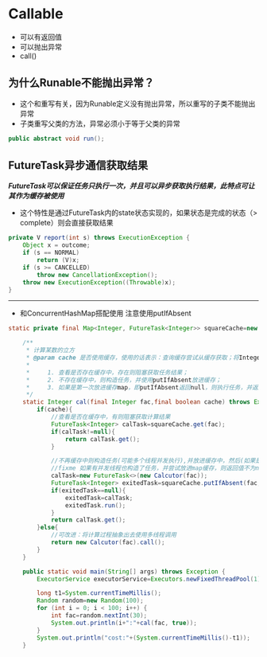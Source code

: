 # Callable

+ 可以有返回值
+ 可以抛出异常
+ call()


## 为什么Runable不能抛出异常？
+ 这个和重写有关，因为Runable定义没有抛出异常，所以重写的子类不能抛出异常
+ 子类重写父类的方法，异常必须小于等于父类的异常
```java
public abstract void run();
```

## FutureTask异步通信获取结果

***FutureTask可以保证任务只执行一次，并且可以异步获取执行结果，此特点可让其作为缓存被使用***
+ 这个特性是通过FutureTask内的state状态实现的，如果状态是完成的状态（> complete）则会直接获取结果
```java
private V report(int s) throws ExecutionException {
    Object x = outcome;
    if (s == NORMAL)
        return (V)x;
    if (s >= CANCELLED)
        throw new CancellationException();
    throw new ExecutionException((Throwable)x);
}
```


---

+ 和ConcurrentHashMap搭配使用 注意使用putIfAbsent
```java
static private final Map<Integer, FutureTask<Integer>> squareCache=new ConcurrentHashMap();

    /**
     * 计算某数的立方
     * @param cache 是否使用缓存，使用的话表示：查询缓存尝试从缓存获取；将Integer对应的
     *
     *     1. 查看是否存在缓存中，存在则阻塞获取任务结果；
     *     2. 不存在缓存中，则构造任务，并使用putIfAbsent放进缓存；
     *     3. 如果是第一次放进缓存map，即putIfAbsent返回null，则执行任务，并返回结果(第一个步骤没有，但是第二个步骤可能是几个线程并行执行）；
     */
    static Integer cal(final Integer fac,final boolean cache) throws Exception {
        if(cache){
            //查看是否在缓存中，有则阻塞获取计算结果
            FutureTask<Integer> calTask=squareCache.get(fac);
            if(calTask!=null){
                return calTask.get();
            }

            //不再缓存中则构造任务(可能多个线程并发执行),并放进缓存中，然后(如果是第一次放进)执行并返回结果
            //fixme 如果有并发线程也构造了任务，并尝试放进map缓存，则返回值不为null，直接跳过if中的计算逻辑，异步获取计算结果
            calTask=new FutureTask<>(new Calcutor(fac));
            FutureTask<Integer> exitedTask=squareCache.putIfAbsent(fac,calTask);
            if(exitedTask==null){
                exitedTask=calTask;
                exitedTask.run();
            }
            return calTask.get();
        }else{
            //可改进：将计算过程抽象出去使用多线程调用
            return new Calcutor(fac).call();
        }
    }

    public static void main(String[] args) throws Exception {
        ExecutorService executorService=Executors.newFixedThreadPool(1);

        long t1=System.currentTimeMillis();
        Random random=new Random(100);
        for (int i = 0; i < 100; i++) {
            int fac=random.nextInt(30);
            System.out.println(i+":"+cal(fac, true));
        }
        System.out.println("cost:"+(System.currentTimeMillis()-t1));
    }
```